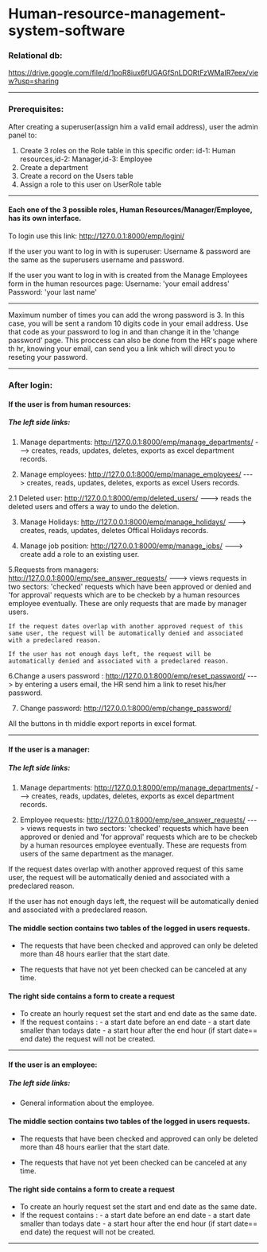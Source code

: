 # Human-resource-management-system-software

### Relational db: 
https://drive.google.com/file/d/1poR8iux6fUGAGfSnLDORtFzWMaIR7eex/view?usp=sharing

-----

### Prerequisites:

After creating a superuser(assign him a valid email address), user the admin panel to:
  1. Create 3 roles on the Role table in this specific order: id-1: Human resources,id-2: Manager,id-3: Employee
  2. Create a department 
  3. Create a record on the Users table
  4. Assign a role to this user on UserRole table
  
-----

#### Each one of the 3 possible roles, Human Resources/Manager/Employee, has its own interface.

To login use this link: http://127.0.0.1:8000/emp/logini/

If the user you want to log in with is superuser:
    Username & password are the same as the superusers username and password.
    
If the user you want to log in with is created from the Manage Employees form in the human resources page:
    Username: 'your email address' 
    Password: 'your last name'
    
-----

Maximum number of times you can add the wrong password is 3.
In this case, you will be sent a random 10 digits code in your email address. Use that code as your password to log in and than change it in  the 'change password' page.
This proccess can also be done from the HR's page where th hr, knowing your email, can send you a link which will direct you to reseting your password.

-----

### After login:

#### If the user is from human resources:
##### The left side links:

  1. Manage departments: http://127.0.0.1:8000/emp/manage_departments/  ---> creates, reads, updates, deletes, exports as excel department records.
  
  2. Manage employees: http://127.0.0.1:8000/emp/manage_employees/  ---> creates, reads, updates, deletes, exports as excel Users records.
  
  2.1 Deleted user: http://127.0.0.1:8000/emp/deleted_users/ ---> reads  the deleted users and offers a way to undo the deletion.
  
  3. Manage Holidays: http://127.0.0.1:8000/emp/manage_holidays/ ---> creates, reads, updates, deletes Offical Holidays records.
  
  4. Manage job position: http://127.0.0.1:8000/emp/manage_jobs/ ---> create add a role to an existing user.
  
  5.Requests from managers: http://127.0.0.1:8000/emp/see_answer_requests/ ---> views requests in two sectors: 'checked' requests which have been approved or denied and 'for         approval' requests which are to be checkeb by a human resources employee eventually. These are only requests that are made by manager users.
  
    If the request dates overlap with another approved request of this same user, the request will be automatically denied and associated with a predeclared reason.
  
    If the user has not enough days left, the request will be automatically denied and associated with a predeclared reason.
  
  6.Change a users password : http://127.0.0.1:8000/emp/reset_password/ ---> by entering a users email, the HR send him a link to reset his/her password.
  
  7. Change password: http://127.0.0.1:8000/emp/change_password/
 
All the buttons in th middle export reports in excel format.

------

#### If the user is a manager:
##### The left side links:

  1. Manage departments: http://127.0.0.1:8000/emp/manage_departments/  ---> creates, reads, updates, deletes, exports as excel department records.
  
  2. Employee requests: http://127.0.0.1:8000/emp/see_answer_requests/ ---> views requests in two sectors: 'checked' requests which have been approved or denied and 'for           approval' requests which are to be checkeb by a human resources employee eventually. These are requests from users of the same department as the manager.
  
  If the request dates overlap with another approved request of this same user, the request will be automatically denied and associated with a predeclared reason.
  
  If the user has not enough days left, the request will be automatically denied and associated with a predeclared reason.
  
#### The middle section contains two tables of the logged in users requests. 

* The requests that have been checked and approved can only be deleted more than 48 hours earlier that the start date.

* The requests that have not yet been checked can be canceled at any time.

#### The right side contains a form to create a request

* To  create an hourly request set the start and end date as the same date.
* If the request contains : 
        - a start date before an end date
        - a start date smaller than todays date
        - a start hour after the end hour (if start date== end date)
  the request will not be created.
 
-------

#### If the user is an employee:
##### The left side links:

 * General information about the employee.
  
#### The middle section contains two tables of the logged in users requests. 

* The requests that have been checked and approved can only be deleted more than 48 hours earlier that the start date.

* The requests that have not yet been checked can be canceled at any time.

#### The right side contains a form to create a request

* To  create an hourly request set the start and end date as the same date.
* If the request contains : 
        - a start date before an end date
        - a start date smaller than todays date
        - a start hour after the end hour (if start date== end date)
  the request will not be created.
 
-------
